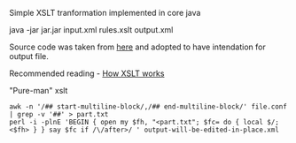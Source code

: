Simple XSLT tranformation implemented in core java

java -jar jar.jar input.xml rules.xslt output.xml

Source code was taken from [here](http://javahash.com/transform-xml-with-xstl-using-java/) and adopted to have intendation for output file.


Recommended reading - [How XSLT works](http://lenzconsulting.com/how-xslt-works/)

"Pure-man" xslt
```
awk -n '/## start-multiline-block/,/## end-multiline-block/' file.conf | grep -v '##' > part.txt
perl -i -plnE 'BEGIN { open my $fh, "<part.txt"; $fc= do { local $/; <$fh> } } say $fc if /\/after>/ ' output-will-be-edited-in-place.xml
```
